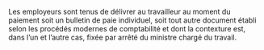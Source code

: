 Les employeurs sont tenus de délivrer au travailleur au moment du paiement soit un bulletin de paie individuel, soit tout autre document établi selon les procédés modernes de comptabilité et dont la contexture est, dans l’un et l’autre cas, fixée par arrêté du ministre chargé du travail.